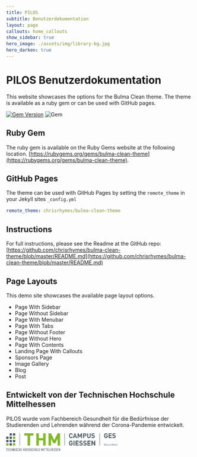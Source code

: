 ```yaml
---
title: PILOS
subtitle: Benutzerdokumentation
layout: page
callouts: home_callouts
show_sidebar: true
hero_image: ./assets/img/library-bg.jpg
hero_darken: true
---
```


# PILOS Benutzerdokumentation

This website showcases the options for the Bulma Clean theme. The theme is available as a ruby gem or can be used with GitHub pages.

[![Gem Version](https://badge.fury.io/rb/bulma-clean-theme.svg)](https://badge.fury.io/rb/bulma-clean-theme)
![Gem](https://img.shields.io/gem/dt/bulma-clean-theme.svg)

## Ruby Gem

The ruby gem is available on the Ruby Gems website at the following location. [https://rubygems.org/gems/bulma-clean-theme](https://rubygems.org/gems/bulma-clean-theme).

## GitHub Pages

The theme can be used with GitHub Pages by setting the `remote_theme` in your Jekyll sites `_config.yml`

```yml
remote_theme: chrisrhymes/bulma-clean-theme
```

## Instructions

For full instructions, please see the Readme at the GitHub repo:
[https://github.com/chrisrhymes/bulma-clean-theme/blob/master/README.md](https://github.com/chrisrhymes/bulma-clean-theme/blob/master/README.md)

## Page Layouts

This demo site showcases the available page layout options.

* Page With Sidebar
* Page Without Sidebar
* Page With Menubar
* Page With Tabs
* Page Without Footer
* Page Without Hero
* Page With Contents
* Landing Page With Callouts
* Sponsors Page
* Image Gallery
* Blog
* Post

## Entwickelt von der Technischen Hochschule Mittelhessen

PILOS wurde vom Fachbereich Gesundheit für die Bedürfnisse der Studierenden und Lehrenden während der Corona-Pandemie entwickelt.

<a href="https://www.thm.de/ges/" target="_blank"><img src="./assets/img/thm-ges-logo.svg" alt="Logo THM FB Gesundheit" width="300px"/></a>
